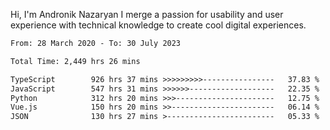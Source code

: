Hi, I'm Andronik Nazaryan
I merge a passion for usability and user experience with technical knowledge to create cool digital experiences.


<!--START_SECTION:waka-->

```txt
From: 28 March 2020 - To: 30 July 2023

Total Time: 2,449 hrs 26 mins

TypeScript        926 hrs 37 mins >>>>>>>>>----------------   37.83 %
JavaScript        547 hrs 31 mins >>>>>>-------------------   22.35 %
Python            312 hrs 20 mins >>>----------------------   12.75 %
Vue.js            150 hrs 20 mins >>-----------------------   06.14 %
JSON              130 hrs 27 mins >------------------------   05.33 %
```

<!--END_SECTION:waka-->
